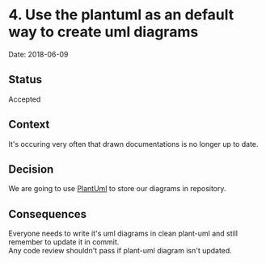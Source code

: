 # 4. Use the plantuml as an default way to create uml diagrams

Date: 2018-06-09

## Status

Accepted

## Context

It's occuring very often that drawn documentations is no longer up to date.  

## Decision

We are going to use [PlantUml](http://plantuml.com/) to store our diagrams in repository.

## Consequences

Everyone needs to write it's uml diagrams in clean plant-uml and still remember to update it in commit.  
Any code review shouldn't pass if plant-uml diagram isn't updated.
